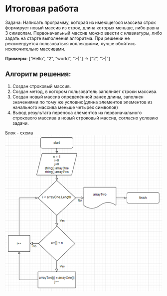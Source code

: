 # Итоговая работа
Задача:
Написать программу, которая из имеющегося массива строк формирует новый массив из строк, длина которых меньше, либо равна 3 символам. Первоначальный массив можно ввести с клавиатуры, либо задать на старте выполнения алгоритма. При решении не рекомендуется пользоваться коллекциями, лучше обойтись исключительно массивами.

**Примеры**: [“Hello”, “2”, “world”, “:-)”] → [“2”, “:-)”]

## Алгоритм решения:
1. Создан строковый массив.
2. Создан метод, в котором пользователь заполняет строки массива.
3. Создан новый массив определённой ранее длины, заполнен значениями по тому же условию(длина элементов элементов из начального массива меньше четырёх символов)
4. Вывод результата переноса элементов из первоначального строкового массива в новый строковый массив, согласно условию задачи.


Блок - схема
![BlockDiagram](/BlockDiagram/BlockDiagram.png)
